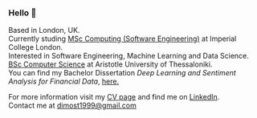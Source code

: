 ### Hello 👋


Based in London, UK. <br />
Currently studing <a href="https://www.imperial.ac.uk/study/pg/computing/software-engineering/">MSc Computing (Software Engineering)</a> at Imperial College London. <br />
Interested in Software Engineering, Machine Learning and Data Science. <br />
<a href="https://www.csd.auth.gr/en/">BSc Computer Science</a> at Aristotle University of Thessaloniki. <br />
You can find my Bachelor Dissertation <em>Deep Learning and Sentiment Analysis for Financial Data</em>, 
<a href="https://raw.githubusercontent.com/dimostht/dimostht/main/Thesis%20Tsormpatzoudis_Dimosthenis.pdf" target="_blank">here.</a>



For more information visit my <a href="https://dimostht.github.io/" target="_blank">CV page</a> and find me on <a href="https://www.linkedin.com/in/dimosthenis-tsormpatzoudis/" target="_blank">LinkedIn</a>. <br />
Contact me at dimost1999@gmail.com

<!--
**dimostht/dimostht** is a ✨ _special_ ✨ repository because its `README.md` (this file) appears on your GitHub profile.

Here are some ideas to get you started:

- 🔭 I’m currently working on ...
- 🌱 I’m currently learning ...
- 👯 I’m looking to collaborate on ...
- 🤔 I’m looking for help with ...
- 💬 Ask me about ...
- 📫 How to reach me: ...
- 😄 Pronouns: ...
- ⚡ Fun fact: ...
-->
